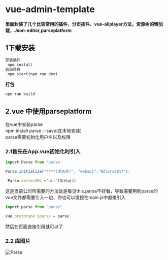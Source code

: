 # vue-admin-template
**里面封装了几个比较常用的插件，分页插件、vue-aliplayer方法，资源树的懒加载，Json-editor,parseplatform**
## 1下载安装
 ```JavaScript
 安装插件
  npm install
 启动项目
  npm start(npm run dev)
  ```
  **打包**   
  ```JavaScript
  npm run build
  ```

## 2.vue 中使用parseplatform
  在vue中安装parse   
  npm install parse --save(在本地安装)  
  parse需要初始化用户名以及权限   
 ### 2.1首先在App.vue初始化时引入
 ```JavaScript
 import Parse from 'parse'   
 
 Parse.initialize("****(库名称)", "webapi","HZlora2017");   
 
  Parse.serverURL ='url'(后台url）
 ```
   这是当前公司所需要的方法说是看见this.parse不好看，导致需要用到parse的vue文件都需要引入一边，你也可以直接在main.js中直接引入
   ```JavaScript
   import parse from "parse"
   
   Vue.prototype.$parse = parse
   
   ```
   然后在页面直接引用就可以了
   ### 2.2 库图片
   ![Parse](http://chuantu.xyz/t6/702/1571304946x1031866013.png)
   
